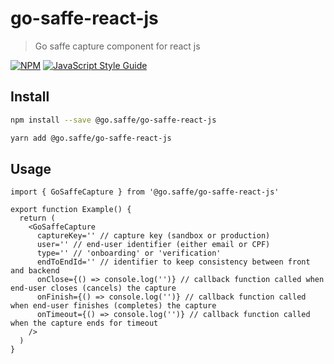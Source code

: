 # go-saffe-react-js

> Go saffe capture component for react js

[![NPM](https://img.shields.io/npm/v/@go.saffe/go-saffe-react-js.svg)](https://www.npmjs.com/package/@go.saffe/go-saffe-react-js) [![JavaScript Style Guide](https://img.shields.io/badge/code_style-standard-brightgreen.svg)](https://standardjs.com)

## Install

```bash
npm install --save @go.saffe/go-saffe-react-js
```

```bash
yarn add @go.saffe/go-saffe-react-js
```

## Usage

```tsx
import { GoSaffeCapture } from '@go.saffe/go-saffe-react-js'

export function Example() {
  return (
    <GoSaffeCapture
      captureKey='' // capture key (sandbox or production)
      user='' // end-user identifier (either email or CPF)
      type='' // 'onboarding' or 'verification'
      endToEndId='' // identifier to keep consistency between front and backend
      onClose={() => console.log('')} // callback function called when end-user closes (cancels) the capture
      onFinish={() => console.log('')} // callback function called when end-user finishes (completes) the capture
      onTimeout={() => console.log('')} // callback function called when the capture ends for timeout
    />
  )
}
```
